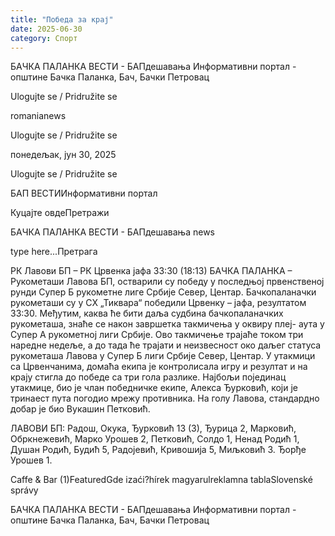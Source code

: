```yaml
---
title: "Победа за крај"
date: 2025-06-30
category: Спорт
---
```


БАЧКА ПАЛАНКА ВЕСТИ - БАПдешавања Информативни портал - општине Бачка Паланка, Бач, Бачки Петровац

Ulogujte se / Pridružite se

romanianews

Ulogujte se / Pridružite se

понедељак, јун 30, 2025

Ulogujte se / Pridružite se

БАП ВЕСТИИнформативни портал

Куцајте овдеПретражи

БАЧКА ПАЛАНКА ВЕСТИ - БАПдешавања news

type here...Претрага

РК Лавови БП – РК Црвенка јафа 33:30 (18:13)
БАЧКА ПАЛАНКА – Рукометаши Лавова БП, остварили су победу у последњој првенственој рунди Супер Б рукометне лиге Србије Север, Центар. Бачкопаланачки рукометаши су у СХ „Тиквара“ победили Црвенку – јафа, резултатом 33:30. Међутим, каква ће бити даља судбина бачкопаланачких рукометаша, знаће се након завршетка такмичења у оквиру плеј- аута у Супер А рукометној лиги Србије.
Ово такмичење трајаће током три наредне недеље, а до тада ће трајати и неизвесност око даљег статуса рукометаша Лавова у Супер Б лиги Србије Север, Центар.
У утакмици са Црвенчанима, домаћа екипа је контролисала игру и резултат и на крају стигла до победе са три гола разлике. Најбољи појединац утакмице, био је члан победничке екипе, Алекса Ђурковић, који је тринаест пута погодио мрежу противника. На голу Лавова, стандардно добар је био Вукашин Петковић.


ЛАВОВИ БП: Радош, Окука, Ђурковић 13 (3), Ђурица 2, Марковић, Обркнежевић, Марко Урошев 2, Петковић, Солдо 1, Ненад Родић 1, Душан Родић, Будић 5, Радојевић, Кривошија 5, Миљковић 3. Ђорђе Урошев 1.

Caffe & Bar (1)FeaturedGde izaći?hírek magyarulreklamna tablaSlovenské správy

БАЧКА ПАЛАНКА ВЕСТИ - БАПдешавања Информативни портал - општине Бачка Паланка, Бач, Бачки Петровац
